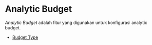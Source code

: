 # Analytic Budget

*Analytic Budget* adalah fitur yang digunakan untuk konfigurasi analytic budget.

- [Budget Type](./analytic-budget/budget-type.md)
